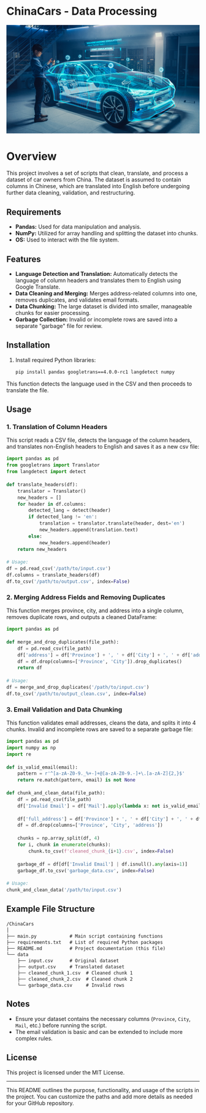 
# ChinaCars - Data Processing
![car-design-hologram](car-design-hologram.jpg)

# Overview
This project involves a set of scripts that clean, translate, and process a dataset of car owners from China. The dataset is assumed to contain columns in Chinese, which are translated into English before undergoing further data cleaning, validation, and restructuring.

## Requirements
- **Pandas:** Used for data manipulation and analysis.
- **NumPy:** Utilized for array handling and splitting the dataset into chunks.
- **OS:** Used to interact with the file system.

## Features
- **Language Detection and Translation:** Automatically detects the language of column headers and translates them to English using Google Translate.
- **Data Cleaning and Merging:** Merges address-related columns into one, removes duplicates, and validates email formats.
- **Data Chunking:** The large dataset is divided into smaller, manageable chunks for easier processing.
- **Garbage Collection:** Invalid or incomplete rows are saved into a separate "garbage" file for review.

## Installation

1. Install required Python libraries:
    ```bash
    pip install pandas googletrans==4.0.0-rc1 langdetect numpy
    ```
This function detects the language used in the CSV and then proceeds to translate the file. 

## Usage

### 1. Translation of Column Headers

This script reads a CSV file, detects the language of the column headers, and translates non-English headers to English and saves it as a new csv file:

```python
import pandas as pd
from googletrans import Translator
from langdetect import detect

def translate_headers(df):
    translator = Translator()
    new_headers = []
    for header in df.columns:
        detected_lang = detect(header)
        if detected_lang != 'en':
            translation = translator.translate(header, dest='en')
            new_headers.append(translation.text)
        else:
            new_headers.append(header)
    return new_headers

# Usage:
df = pd.read_csv('/path/to/input.csv')
df.columns = translate_headers(df)
df.to_csv('/path/to/output.csv', index=False)
```

### 2. Merging Address Fields and Removing Duplicates

This function merges province, city, and address into a single column, removes duplicate rows, and outputs a cleaned DataFrame:

```python
import pandas as pd

def merge_and_drop_duplicates(file_path):
    df = pd.read_csv(file_path)
    df['address'] = df['Province'] + ', ' + df['City'] + ', ' + df['address']
    df = df.drop(columns=['Province', 'City']).drop_duplicates()
    return df

# Usage:
df = merge_and_drop_duplicates('/path/to/input.csv')
df.to_csv('/path/to/output_clean.csv', index=False)
```

### 3. Email Validation and Data Chunking

This function validates email addresses, cleans the data, and splits it into 4 chunks. Invalid and incomplete rows are saved to a separate garbage file:

```python
import pandas as pd
import numpy as np
import re

def is_valid_email(email):
    pattern = r'^[a-zA-Z0-9._%+-]+@[a-zA-Z0-9.-]+\.[a-zA-Z]{2,}$'
    return re.match(pattern, email) is not None

def chunk_and_clean_data(file_path):
    df = pd.read_csv(file_path)
    df['Invalid Email'] = df['Mail'].apply(lambda x: not is_valid_email(x))
    
    df['full_address'] = df['Province'] + ', ' + df['City'] + ', ' + df['address']
    df = df.drop(columns=['Province', 'City', 'address'])

    chunks = np.array_split(df, 4)
    for i, chunk in enumerate(chunks):
        chunk.to_csv(f'cleaned_chunk_{i+1}.csv', index=False)

    garbage_df = df[df['Invalid Email'] | df.isnull().any(axis=1)]
    garbage_df.to_csv('garbage_data.csv', index=False)

# Usage:
chunk_and_clean_data('/path/to/input.csv')
```

## Example File Structure

```
/ChinaCars
│
├── main.py            # Main script containing functions
├── requirements.txt   # List of required Python packages
├── README.md          # Project documentation (this file)
└── data
    ├── input.csv      # Original dataset
    ├── output.csv     # Translated dataset
    ├── cleaned_chunk_1.csv  # Cleaned chunk 1
    ├── cleaned_chunk_2.csv  # Cleaned chunk 2
    └── garbage_data.csv     # Invalid rows
```

## Notes
- Ensure your dataset contains the necessary columns (`Province`, `City`, `Mail`, etc.) before running the script.
- The email validation is basic and can be extended to include more complex rules.

## License

This project is licensed under the MIT License.

--- 

This README outlines the purpose, functionality, and usage of the scripts in the project. You can customize the paths and add more details as needed for your GitHub repository.
